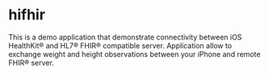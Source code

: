 # hifhir
This is a demo application that demonstrate connectivity between iOS HealthKit® and HL7® FHIR® compatible server. Application allow to exchange weight and height observations  between your iPhone and remote FHIR® server.
